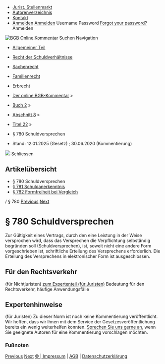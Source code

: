   * [Jurist. Stellenmarkt](https://bgb.kommentar.de/Buch-2/Abschnitt-8/Titel-22/</job-board> "Jurist. Stellenmarkt")
  * [Autorenverzeichnis](https://bgb.kommentar.de/Buch-2/Abschnitt-8/Titel-22/</Autorenverzeichnis> "Autorenverzeichnis")
  * [Kontakt](https://bgb.kommentar.de/Buch-2/Abschnitt-8/Titel-22/</Kontakt>)
  * [Anmelden](https://bgb.kommentar.de/Buch-2/Abschnitt-8/Titel-22/<#login> "show login form") [Anmelden](https://bgb.kommentar.de/Buch-2/Abschnitt-8/Titel-22/<#> "hide login form") Username Password
[Forgot your password?](https://bgb.kommentar.de/Buch-2/Abschnitt-8/Titel-22/</user/forgotpassword>) Anmelden 


[![BGB Online Kommentar](https://bgb.kommentar.de/extension/bgb/design/bgb/images/logo.png)](https://bgb.kommentar.de/Buch-2/Abschnitt-8/Titel-22/</> "BGB Online Kommentar")
Suchen
Navigation
  * [Allgemeiner Teil](https://bgb.kommentar.de/Buch-2/Abschnitt-8/Titel-22/</Buch-1>)
  * [Recht der Schuldverhältnisse](https://bgb.kommentar.de/Buch-2/Abschnitt-8/Titel-22/</Buch-2>)
  * [Sachenrecht](https://bgb.kommentar.de/Buch-2/Abschnitt-8/Titel-22/</Buch-3>)
  * [Familienrecht](https://bgb.kommentar.de/Buch-2/Abschnitt-8/Titel-22/</Buch-4>)
  * [Erbrecht](https://bgb.kommentar.de/Buch-2/Abschnitt-8/Titel-22/</Buch-5>)


  * [Der online BGB-Kommentar](https://bgb.kommentar.de/Buch-2/Abschnitt-8/Titel-22/</>) »
  * [Buch 2](https://bgb.kommentar.de/Buch-2/Abschnitt-8/Titel-22/</Buch-2>) »
  * [Abschnitt 8](https://bgb.kommentar.de/Buch-2/Abschnitt-8/Titel-22/</Buch-2/Abschnitt-8>) »
  * [Titel 22](https://bgb.kommentar.de/Buch-2/Abschnitt-8/Titel-22/</Buch-2/Abschnitt-8/Titel-22>) »
  * § 780 Schuldversprechen 
  * Stand: 12.01.2025 (Gesetz) ; 30.06.2020 (Kommentierung) 


![](https://vg01.met.vgwort.de/na/1c9909529ead4f509072c06d9081a7d5)
Schliessen 
## Artikelübersicht
  * § 780 Schuldversprechen 
  * [ § 781 Schuldanerkenntnis ](https://bgb.kommentar.de/Buch-2/Abschnitt-8/Titel-22/</Buch-2/Abschnitt-8/Titel-22/Schuldanerkenntnis>)
  * [ § 782 Formfreiheit bei Vergleich ](https://bgb.kommentar.de/Buch-2/Abschnitt-8/Titel-22/</Buch-2/Abschnitt-8/Titel-22/Formfreiheit-bei-Vergleich>)


/ § 780 
[Previous](https://bgb.kommentar.de/Buch-2/Abschnitt-8/Titel-22/</Buch-2/Abschnitt-8/Titel-21/Begriff-des-Vergleichs-Irrtum-ueber-die-Vergleichsgrundlage> "§ 779 Begriff des Vergleichs, Irrtum über die Vergleichsgrundlage") [Next](https://bgb.kommentar.de/Buch-2/Abschnitt-8/Titel-22/</Buch-2/Abschnitt-8/Titel-22/Schuldanerkenntnis> "§ 781 Schuldanerkenntnis")
# § 780 Schuldversprechen
Zur Gültigkeit eines Vertrags, durch den eine Leistung in der Weise versprochen wird, dass das Versprechen die Verpflichtung selbständig begründen soll (Schuldversprechen), ist, soweit nicht eine andere Form vorgeschrieben ist, schriftliche Erteilung des Versprechens erforderlich. Die Erteilung des Versprechens in elektronischer Form ist ausgeschlossen.
## Für den Rechtsverkehr 
(für Nichtjuristen)
[zum Expertenteil (für Juristen)](https://bgb.kommentar.de/Buch-2/Abschnitt-8/Titel-22/<#expertenhinweise>)
Bedeutung für den Rechtsverkehr, häufige Anwendungsfälle
## Expertenhinweise
(für Juristen)
Zu dieser Norm ist noch keine Kommentierung veröffentlicht. Wir hoffen, dass wir Ihnen mit dem Service der Gesetzesveröffentlichung bereits ein wenig weiterhelfen konnten. [Sprechen Sie uns gerne an](https://bgb.kommentar.de/Buch-2/Abschnitt-8/Titel-22/</Kontakt>), wenn Sie geeignete Autoren für eine Kommentierung vorschlagen möchten. 
### Fußnoten
[Previous](https://bgb.kommentar.de/Buch-2/Abschnitt-8/Titel-22/</Buch-2/Abschnitt-8/Titel-21/Begriff-des-Vergleichs-Irrtum-ueber-die-Vergleichsgrundlage> "§ 779 Begriff des Vergleichs, Irrtum über die Vergleichsgrundlage") [Next](https://bgb.kommentar.de/Buch-2/Abschnitt-8/Titel-22/</Buch-2/Abschnitt-8/Titel-22/Schuldanerkenntnis> "§ 781 Schuldanerkenntnis")
[© | Impressum](https://bgb.kommentar.de/Buch-2/Abschnitt-8/Titel-22/</Kontakt>) | [AGB](https://bgb.kommentar.de/Buch-2/Abschnitt-8/Titel-22/</AGB>) | [Datenschutzerklärung](https://bgb.kommentar.de/Buch-2/Abschnitt-8/Titel-22/</Datenschutzerklaerung-fuer-Leser>)

